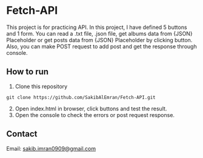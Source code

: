 # Fetch-API
This project is for practicing API. In this project, I have defined 5 buttons and 1 form. You can read a .txt file, .json file, get albums data from {JSON} Placeholder or
get posts data from {JSON} Placeholder by clicking button. Also, you can make POST request to add post and get the response through console.

## How to run
1. Clone this repository
```
git clone https://github.com/SakibAlEmran/Fetch-API.git
```
2. Open index.html in browser, click buttons and test the result.
3. Open the console to check the errors or post request response.

## Contact
Email: sakib.imran0909@gmail.com
